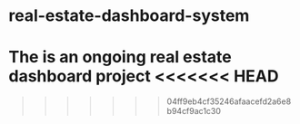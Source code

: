 # real-estate-dashboard-system

The is an ongoing real estate dashboard project
<<<<<<< HEAD
=======

>>>>>>> 04ff9eb4cf35246afaacefd2a6e8b94cf9ac1c30
